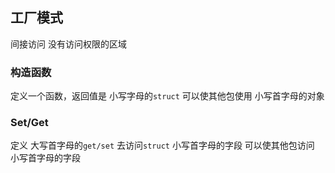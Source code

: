 ##  工厂模式 
间接访问 没有访问权限的区域 

###   构造函数
定义一个函数，返回值是 小写字母的`struct` 
可以使其他包使用 小写首字母的对象

###   Set/Get
定义 大写首字母的`get/set` 去访问`struct` 小写首字母的字段
可以使其他包访问 小写首字母的字段

